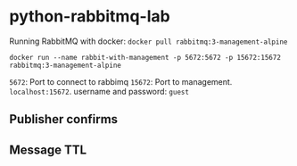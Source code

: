 # python-rabbitmq-lab

Running RabbitMQ with docker:
`docker pull rabbitmq:3-management-alpine`

`docker run --name rabbit-with-management -p 5672:5672 -p 15672:15672 rabbitmq:3-management-alpine`

`5672`: Port to connect to rabbimq
`15672`: Port to management. `localhost:15672`. username and password: `guest`

## Publisher confirms

## Message TTL